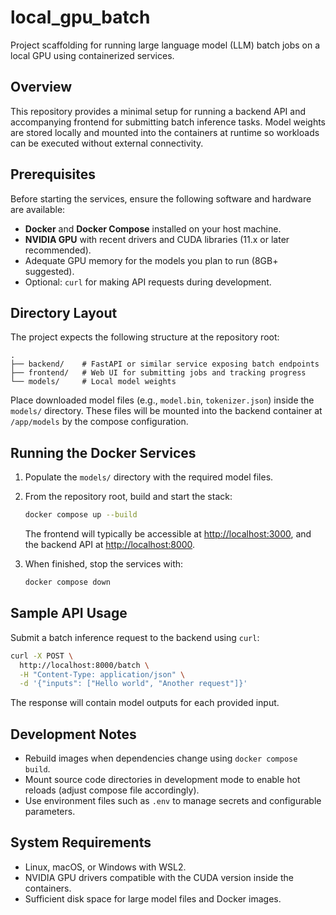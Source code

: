 # local_gpu_batch

Project scaffolding for running large language model (LLM) batch jobs on a local GPU using containerized services.

## Overview

This repository provides a minimal setup for running a backend API and accompanying frontend for submitting batch inference tasks. Model weights are stored locally and mounted into the containers at runtime so workloads can be executed without external connectivity.

## Prerequisites

Before starting the services, ensure the following software and hardware are available:

- **Docker** and **Docker Compose** installed on your host machine.
- **NVIDIA GPU** with recent drivers and CUDA libraries (11.x or later recommended).
- Adequate GPU memory for the models you plan to run (8GB+ suggested).
- Optional: `curl` for making API requests during development.

## Directory Layout

The project expects the following structure at the repository root:

```
.
├── backend/    # FastAPI or similar service exposing batch endpoints
├── frontend/   # Web UI for submitting jobs and tracking progress
└── models/     # Local model weights
```

Place downloaded model files (e.g., `model.bin`, `tokenizer.json`) inside the `models/` directory. These files will be mounted into the backend container at `/app/models` by the compose configuration.

## Running the Docker Services

1. Populate the `models/` directory with the required model files.
2. From the repository root, build and start the stack:

   ```bash
   docker compose up --build
   ```

   The frontend will typically be accessible at <http://localhost:3000>, and the backend API at <http://localhost:8000>.
3. When finished, stop the services with:

   ```bash
   docker compose down
   ```

## Sample API Usage

Submit a batch inference request to the backend using `curl`:

```bash
curl -X POST \
  http://localhost:8000/batch \
  -H "Content-Type: application/json" \
  -d '{"inputs": ["Hello world", "Another request"]}'
```

The response will contain model outputs for each provided input.

## Development Notes

- Rebuild images when dependencies change using `docker compose build`.
- Mount source code directories in development mode to enable hot reloads (adjust compose file accordingly).
- Use environment files such as `.env` to manage secrets and configurable parameters.

## System Requirements

- Linux, macOS, or Windows with WSL2.
- NVIDIA GPU drivers compatible with the CUDA version inside the containers.
- Sufficient disk space for large model files and Docker images.

